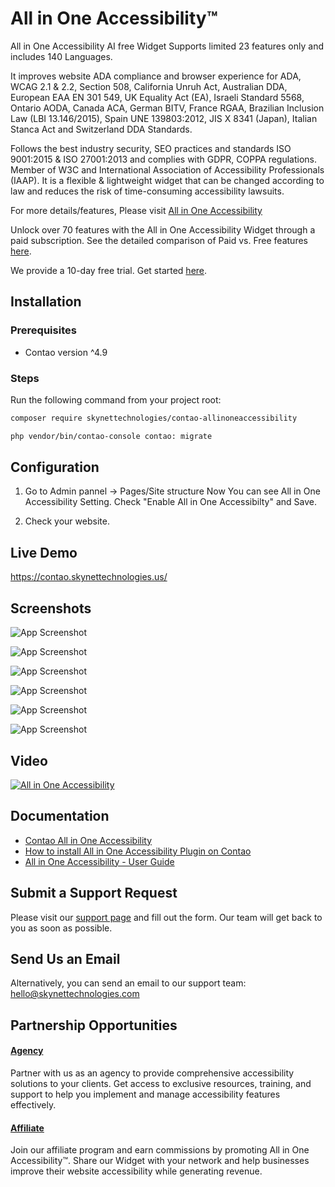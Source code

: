 # All in One Accessibility™

All in One Accessibility AI free Widget Supports limited 23 features only and includes 140 Languages. 
   
It improves website ADA compliance and browser experience for ADA, WCAG 2.1 & 2.2, Section 508, California Unruh Act, Australian DDA, European EAA EN 301 549, UK Equality Act (EA), Israeli Standard 5568, Ontario AODA, Canada ACA, German BITV, France RGAA, Brazilian Inclusion Law (LBI 13.146/2015), Spain UNE 139803:2012, JIS X 8341 (Japan), Italian Stanca Act and Switzerland DDA Standards.
   
Follows the best industry security, SEO practices and standards ISO 9001:2015 & ISO 27001:2013 and complies with GDPR, COPPA regulations. Member of W3C and International Association of Accessibility Professionals (IAAP). It is a flexible & lightweight widget that can be changed according to law and reduces the risk of time-consuming accessibility lawsuits.

For more details/features, Please visit [All in One Accessibility](https://www.skynettechnologies.com/all-in-one-accessibility)

Unlock over 70 features with the All in One Accessibility Widget through a paid subscription. See the detailed comparison of Paid vs. Free features [here](https://www.skynettechnologies.com/all-in-one-accessibility/features).

We provide a 10-day free trial. Get started [here](https://ada.skynettechnologies.us/trial-subscription?utm_source=all-in-one-accessibility&utm_medium=landing-page&utm_campaign=trial-subscription).


## Installation

### Prerequisites
- Contao version ^4.9 

### Steps

Run the following command from your project root:

``` bash
composer require skynettechnologies/contao-allinoneaccessibility
```

``` bash
php vendor/bin/contao-console contao: migrate
```

## Configuration

1. Go to Admin pannel -> Pages/Site structure  Now You can see All in One Accessibility Setting. Check "Enable All in One Accessibilty" and Save.

2. Check your website.


## Live Demo
https://contao.skynettechnologies.us/

## Screenshots

![App Screenshot](https://www.skynettechnologies.com/sites/default/files/Screenshot-1.jpg?v=2)

![App Screenshot](https://www.skynettechnologies.com/sites/default/files/Screenshot-2.jpg?v=2)

![App Screenshot](https://www.skynettechnologies.com/sites/default/files/Screenshot-3.jpg?v=2)

![App Screenshot](https://www.skynettechnologies.com/sites/default/files/Screenshot-4.jpg?v=2)

![App Screenshot](https://www.skynettechnologies.com/sites/default/files/Screenshot-5.jpg?v=2)

![App Screenshot](https://www.skynettechnologies.com/sites/default/files/Screenshot-6.jpg?v=2)


## Video

[![All in One Accessibility](https://img.youtube.com/vi/czwC0PKIqkc/0.jpg)](https://www.youtube.com/watch?v=czwC0PKIqkc)

## Documentation

- [Contao All in One Accessibility](https://www.skynettechnologies.com/contao-website-accessibility)
- [How to install All in One Accessibility Plugin on Contao](https://www.skynettechnologies.com/blog/contao-web-accessibility-widget-installation)
- [All in One Accessibility - User Guide](https://www.skynettechnologies.com/sites/default/files/accessibility-widget-features-list.pdf)


## Submit a Support Request

Please visit our [support page](https://www.skynettechnologies.com/report-accessibility-problem) and fill out the form. Our team will get back to you as soon as possible.

## Send Us an Email

Alternatively, you can send an email to our support team:
[hello@skynettechnologies.com](mailto:hello@skynettechnologies.com)

## Partnership Opportunities

#### [Agency](https://www.skynettechnologies.com/agency-partners)

Partner with us as an agency to provide comprehensive accessibility solutions to your clients. Get access to exclusive resources, training, and support to help you implement and manage accessibility features effectively.

#### [Affiliate](https://www.skynettechnologies.com/affiliate-partner)

Join our affiliate program and earn commissions by promoting All in One Accessibility™. Share our Widget with your network and help businesses improve their website accessibility while generating revenue.



